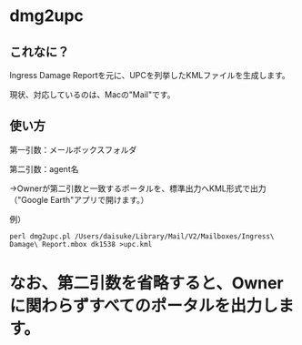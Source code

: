 # dmg2upc

## これなに？

Ingress Damage Reportを元に、UPCを列挙したKMLファイルを生成します。

現状、対応しているのは、Macの"Mail"です。

## 使い方

第一引数：メールボックスフォルダ

第二引数：agent名

→Ownerが第二引数と一致するポータルを、標準出力へKML形式で出力（"Google Earth"アプリで開けます。）

例）
```
perl dmg2upc.pl /Users/daisuke/Library/Mail/V2/Mailboxes/Ingress\ Damage\ Report.mbox dk1538 >upc.kml
```
# なお、第二引数を省略すると、Ownerに関わらずすべてのポータルを出力します。


